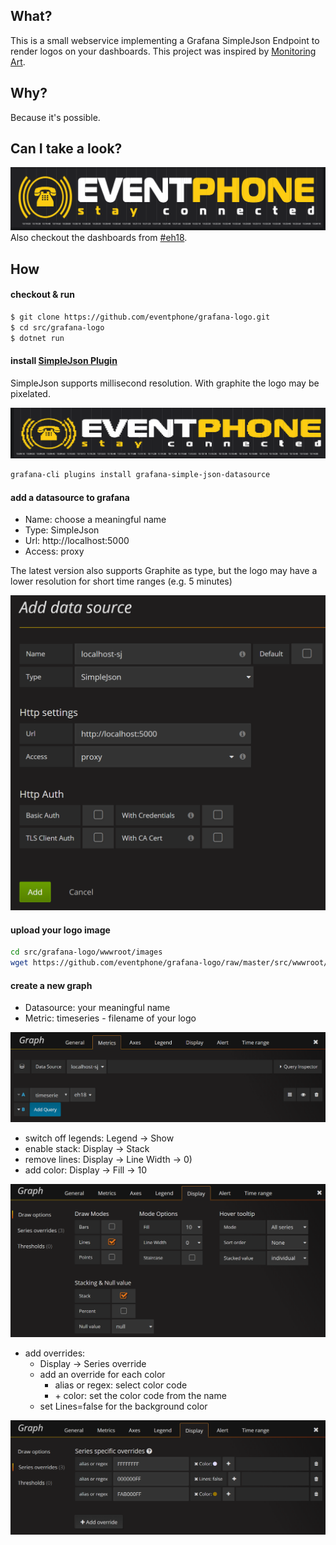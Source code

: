 ## What?
This is a small webservice implementing a Grafana SimpleJson Endpoint to render logos on your dashboards. This project was inspired by [Monitoring Art](https://github.com/monitoringartist/grafana-monitoring-art).

## Why?
Because it's possible.

## Can I take a look?

![simplejson-logo](https://github.com/eventphone/grafana-logo/raw/master/doc/sj-logo.png)
Also checkout the dashboards from [#eh18](https://youtu.be/5eguMOTkq_8).

## How

#### checkout & run
``` sh
$ git clone https://github.com/eventphone/grafana-logo.git
$ cd src/grafana-logo
$ dotnet run
```
#### install [SimpleJson Plugin](https://grafana.com/plugins/grafana-simple-json-datasource/installation)
SimpleJson supports millisecond resolution. With graphite the logo may be pixelated.

![simplejson-logo](https://github.com/eventphone/grafana-logo/raw/master/doc/graphite-logo.png)

``` sh
grafana-cli plugins install grafana-simple-json-datasource
```
#### add a datasource to grafana
* Name: choose a meaningful name
* Type: SimpleJson
* Url: http://localhost:5000
* Access: proxy

The latest version also supports Graphite as type, but the logo may have a lower resolution for short time ranges (e.g. 5 minutes)

![grafana datasource](https://github.com/eventphone/grafana-logo/raw/master/doc/datasource.png)

#### upload your logo image
```sh
cd src/grafana-logo/wwwroot/images
wget https://github.com/eventphone/grafana-logo/raw/master/src/wwwroot/images/eventphone_logo_schriftzug.png
```

#### create a new graph
* Datasource: your meaningful name
* Metric: timeseries - filename of your logo

![Metrics](https://github.com/eventphone/grafana-logo/raw/master/doc/metrics.png)

* switch off legends: Legend -> Show
* enable stack: Display -> Stack
* remove lines: Display -> Line Width -> 0)
* add color: Display -> Fill -> 10

![Display](https://github.com/eventphone/grafana-logo/raw/master/doc/display.png)

* add overrides:
  * Display -> Series override
  * add an override for each color
    * alias or regex: select color code
    * \+ color: set the color code from the name
  * set Lines=false for the background color

![Overrides](https://github.com/eventphone/grafana-logo/raw/master/doc/overrides.png)
